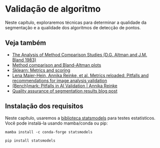 # Validação de algoritmo

Neste capítulo, exploraremos técnicas para determinar a qualidade da segmentação e a qualidade dos algoritmos de detecção de pontos.

## Veja também
* [The Analysis of Method Comparison Studies (D.G. Altman and J.M. Bland 1983)](https://www-users.york.ac.uk/~mb55/meas/ab83.pdf)
* [Method comparison and Bland-Altman plots](https://www.youtube.com/watch?v=PbSrSupnZFQ)
* [Sklearn: Metrics and scoring](https://scikit-learn.org/stable/modules/model_evaluation.html)
* [Lena Maier-Hein, Annika Reinke, et al. Metrics reloaded: Pitfalls and recommendations for image analysis validation](https://arxiv.org/abs/2206.01653)
* [(Bench)mark: Pitfalls in AI Validation | Annika Reinke](https://www.youtube.com/watch?v=HnRcKln5amw)
* [Quality assurance of segmentation results blog post](https://focalplane.biologists.com/2023/04/13/quality-assurance-of-segmentation-results/)

## Instalação dos requisitos

Neste capítulo, usaremos a [biblioteca statsmodels](https://www.statsmodels.org/stable/index.html) para testes estatísticos.
Você pode instalá-la usando mamba/conda ou pip:

```
mamba install -c conda-forge statsmodels
```

```
pip install statsmodels
```